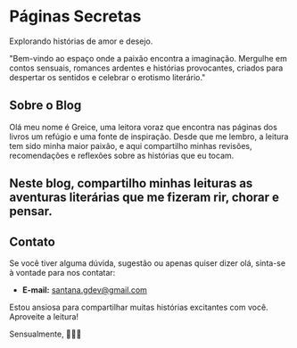 # Páginas Secretas

Explorando histórias de amor e desejo.

"Bem-vindo ao espaço onde a paixão encontra a imaginação. Mergulhe em contos sensuais, romances ardentes e histórias provocantes, criados para despertar os sentidos e celebrar o erotismo literário."

## Sobre o Blog

Olá meu nome é Greice, uma leitora voraz que encontra nas páginas dos livros um refúgio e uma fonte de inspiração. 
Desde que me lembro, a leitura tem sido minha maior paixão, e aqui compartilho minhas revisões, recomendações e reflexões sobre as histórias que eu tocam.

## Neste blog, compartilho minhas leituras as aventuras literárias que me fizeram rir, chorar e pensar.



## Contato

Se você tiver alguma dúvida, sugestão ou apenas quiser dizer olá, sinta-se à vontade para nos contatar:

- **E-mail:** santana.gdev@gmail.com


Estou ansiosa para compartilhar muitas histórias excitantes com você. Aproveite a leitura!

Sensualmente, 💋📖✨








